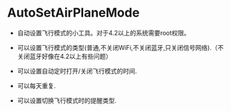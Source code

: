 AutoSetAirPlaneMode
===================

* 自动设置飞行模式的小工具。对于4.2以上的系统需要root权限。

* 可以设置飞行模式的类型(普通,不关闭WiFi,不关闭蓝牙,只关闭信号网络).（不关闭蓝牙好像在4.2以上有些问题）

* 可以设置自动定时打开/关闭飞行模式的时间.

* 可以每天重复.

* 可以设置切换飞行模式时的提醒类型.